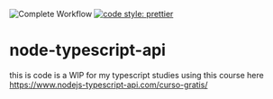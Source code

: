 ![Complete Workflow](https://github.com/andersonbco/node-typescript-api/workflows/Complete%20Workflow/badge.svg)  [![code style: prettier](https://img.shields.io/badge/code_style-prettier-ff69b4.svg?style=flat-square)](https://github.com/prettier/prettier)


# node-typescript-api

this is code is a WIP for my typescript studies using this course here https://www.nodejs-typescript-api.com/curso-gratis/

